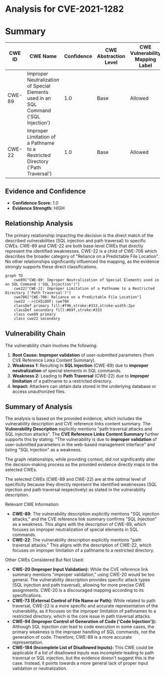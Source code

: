 # Analysis for CVE-2021-1282

# Summary

| CWE ID | CWE Name | Confidence | CWE Abstraction Level | CWE Vulnerability Mapping Label | CWE-Vulnerability Mapping Notes |
|---|---|---|---|---|---|
| CWE-89 | Improper Neutralization of Special Elements used in an SQL Command ('SQL Injection') | 1.0 | Base | Allowed | Primary CWE |
| CWE-22 | Improper Limitation of a Pathname to a Restricted Directory ('Path Traversal') | 1.0 | Base | Allowed | Secondary Candidate |

## Evidence and Confidence

*   **Confidence Score:** 1.0
*   **Evidence Strength:** HIGH

## Relationship Analysis

The primary relationship impacting the decision is the direct match of the described vulnerabilities (SQL injection and path traversal) to specific CWEs. CWE-89 and CWE-22 are both base-level CWEs that directly represent the identified weaknesses. CWE-22 is a child of CWE-706 which describes the broader category of "Reliance on a Predictable File Location". No other relationships significantly influenced the mapping, as the evidence strongly supports these direct classifications.

```mermaid
graph TD
    cwe89["CWE-89: Improper Neutralization of Special Elements used in an SQL Command ('SQL Injection')"]
    cwe22["CWE-22: Improper Limitation of a Pathname to a Restricted Directory ('Path Traversal')"]
    cwe706["CWE-706: Reliance on a Predictable File Location"]
    cwe22 -->|CHILDOF| cwe706
    classDef primary fill:#f96,stroke:#333,stroke-width:2px
    classDef secondary fill:#69f,stroke:#333
    class cwe89 primary
    class cwe22 secondary
```

## Vulnerability Chain

The vulnerability chain involves the following:
  1. **Root Cause:** **Improper validation** of user-submitted parameters (from CVE Reference Links Content Summary).
  2. **Weakness 1:** Resulting in **SQL Injection** (CWE-89) due to **improper neutralization** of special elements in SQL commands.
  3. **Weakness 2:** Leading to **Path Traversal** (CWE-22) due to **improper limitation** of a pathname to a restricted directory.
  4. **Impact:** Attackers can obtain data stored in the underlying database or access unauthorized files.

## Summary of Analysis

The analysis is based on the provided evidence, which includes the vulnerability description and CVE reference links content summary. The **Vulnerability Description** explicitly mentions "path traversal attacks and SQL injection attacks". The **CVE Reference Links Content Summary** further supports this by stating: "The vulnerability is due to **improper validation** of user-submitted parameters in the web-based management interface" and listing "SQL Injection" as a weakness.

The graph relationships, while providing context, did not significantly alter the decision-making process as the provided evidence directly maps to the selected CWEs.

The selected CWEs (CWE-89 and CWE-22) are at the optimal level of specificity because they directly represent the identified weaknesses (SQL injection and path traversal respectively) as stated in the vulnerability description.

Relevant CWE Information:

*   **CWE-89**: The vulnerability description explicitly mentions "SQL injection attacks," and the CVE reference link summary confirms "SQL Injection" as a weakness. This aligns with the description of CWE-89, which focuses on improper neutralization of special elements in SQL commands.
*   **CWE-22**: The vulnerability description explicitly mentions "path traversal attacks." This aligns with the description of CWE-22, which focuses on improper limitation of a pathname to a restricted directory.

Other CWEs Considered But Not Used:

*   **CWE-20 (Improper Input Validation):** While the CVE reference link summary mentions "improper validation," using CWE-20 would be too general. The vulnerability description provides specific attack types (SQL injection and path traversal), allowing for more precise CWE assignments. CWE-20 is a discouraged mapping according to its specifications.
*   **CWE-73 (External Control of File Name or Path):** While related to path traversal, CWE-22 is a more specific and accurate representation of the vulnerability, as it focuses on the improper limitation of pathnames to a restricted directory, which is the core issue in path traversal attacks.
*   **CWE-94 (Improper Control of Generation of Code ('Code Injection')):** Although SQL injection *can* lead to code execution in some cases, the primary weakness is the improper handling of SQL commands, not the generation of code. Therefore, CWE-89 is a more accurate representation.
*   **CWE-184 (Incomplete List of Disallowed Inputs):** This CWE could be applicable if a list of disallowed inputs was incomplete leading to path traversal or SQL injection, but the evidence doesn't suggest this is the case. Instead, it points towards a more general lack of proper input validation or neutralization.